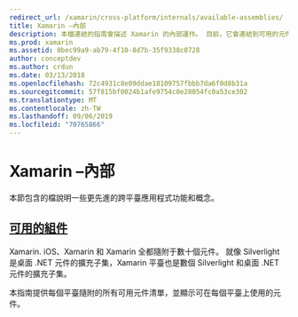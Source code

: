 ```yaml
---
redirect_url: /xamarin/cross-platform/internals/available-assemblies/
title: Xamarin –內部
description: 本檔連結的指南會描述 Xamarin 的內部運作。 目前，它會連結到可用的元件檔。
ms.prod: xamarin
ms.assetid: 0bec99a9-ab79-4f10-8d7b-35f9338c0728
author: conceptdev
ms.author: crdun
ms.date: 03/13/2018
ms.openlocfilehash: 72c4931c8e09ddae18109757fbbb7da6f0d8b31a
ms.sourcegitcommit: 57f815bf0024b1afe9754c0e28054fc0a53ce302
ms.translationtype: MT
ms.contentlocale: zh-TW
ms.lasthandoff: 09/06/2019
ms.locfileid: "70765866"
---
```

# <a name="xamarin-internals"></a>Xamarin –內部

本節包含的檔說明一些更先進的跨平臺應用程式功能和概念。

## <a name="available-assembliescross-platforminternalsavailable-assembliesmd"></a>[可用的組件](~/cross-platform/internals/available-assemblies.md)

Xamarin. iOS、Xamarin 和 Xamarin 全都隨附于數十個元件。 就像 Silverlight 是桌面 .NET 元件的擴充子集，Xamarin 平臺也是數個 Silverlight 和桌面 .NET 元件的擴充子集。

本指南提供每個平臺隨附的所有可用元件清單，並顯示可在每個平臺上使用的元件。
